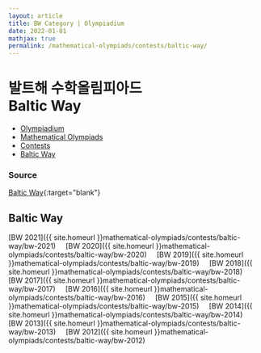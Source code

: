 ```yaml
---
layout: article
title: BW Category | Olympiadium
date: 2022-01-01
mathjax: true
permalink: /mathematical-olympiads/contests/baltic-way/
---
```

# 발트해 수학올림피아드 <br> Baltic Way
<ul class="breadcrumb">
	<li><a href="{{ site.homeurl }}">Olympiadium</a></li> 
	<li><a href="{{ site.homeurl }}mathematical-olympiads/">Mathematical Olympiads</a></li> 
	<li><a href="{{ site.homeurl }}mathematical-olympiads/contests/">Contests</a></li> 
	<li><a href="{{ site.homeurl }}mathematical-olympiads/contests/baltic-way/">Baltic Way</a></li>
</ul>

### Source
[Baltic Way](http://www.math.olympiaadid.ut.ee/eng/html/index.php?id=bw){:target="blank"}

## Baltic Way
[BW 2021]({{ site.homeurl }}mathematical-olympiads/contests/baltic-way/bw-2021)&nbsp;&nbsp;&nbsp;&nbsp;
[BW 2020]({{ site.homeurl }}mathematical-olympiads/contests/baltic-way/bw-2020)&nbsp;&nbsp;&nbsp;&nbsp;
[BW 2019]({{ site.homeurl }}mathematical-olympiads/contests/baltic-way/bw-2019)&nbsp;&nbsp;&nbsp;&nbsp;
[BW 2018]({{ site.homeurl }}mathematical-olympiads/contests/baltic-way/bw-2018)&nbsp;&nbsp;&nbsp;&nbsp;
[BW 2017]({{ site.homeurl }}mathematical-olympiads/contests/baltic-way/bw-2017)&nbsp;&nbsp;&nbsp;&nbsp;
[BW 2016]({{ site.homeurl }}mathematical-olympiads/contests/baltic-way/bw-2016)&nbsp;&nbsp;&nbsp;&nbsp;
[BW 2015]({{ site.homeurl }}mathematical-olympiads/contests/baltic-way/bw-2015)&nbsp;&nbsp;&nbsp;&nbsp;
[BW 2014]({{ site.homeurl }}mathematical-olympiads/contests/baltic-way/bw-2014)&nbsp;&nbsp;&nbsp;&nbsp;
[BW 2013]({{ site.homeurl }}mathematical-olympiads/contests/baltic-way/bw-2013)&nbsp;&nbsp;&nbsp;&nbsp;
[BW 2012]({{ site.homeurl }}mathematical-olympiads/contests/baltic-way/bw-2012)&nbsp;&nbsp;&nbsp;&nbsp;
